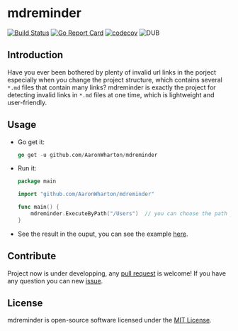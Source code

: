 # mdreminder

[![Build Status](https://travis-ci.org/AaronWharton/mdreminder.svg?branch=master)](https://travis-ci.org/AaronWharton/mdreminder)
[![Go Report Card](https://goreportcard.com/badge/github.com/AaronWharton/mdreminder)](https://goreportcard.com/report/github.com/AaronWharton/mdreminder)
[![codecov](https://codecov.io/gh/AaronWharton/mdreminder/branch/master/graph/badge.svg)](https://codecov.io/gh/AaronWharton/mdreminder)
![DUB](https://img.shields.io/dub/l/vibe-d.svg)

## Introduction

Have you ever been bothered by plenty of invalid url links in the porject especially when you change the project structure, which contains several `*.md` files that contain many links? mdreminder is exactly the project for detecting invalid links in `*.md` files at one time, which is lightweight and user-friendly.

## Usage
- Go get it:
  ```go
  go get -u github.com/AaronWharton/mdreminder
  ```

- Run it:
  ```go
  package main
  
  import "github.com/AaronWharton/mdreminder"
  
  func main() {
	  mdreminder.ExecuteByPath("/Users")  // you can choose the path you want to detect, note some directories may need access permission
  }
  ```

- See the result in the ouput, you can see the example [here](https://github.com/AaronWharton/mdreminder/tree/master/_example).

## Contribute
Project now is under developping, any [pull request](https://github.com/AaronWharton/mdreminder/pulls) is welcome! If you have any question you can new [issue](https://github.com/AaronWharton/mdreminder/issues).

## License
mdreminder is open-source software licensed under the [MIT License](https://github.com/AaronWharton/mdreminder/blob/master/LICENSE).
